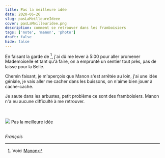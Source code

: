 ```yaml
---
title: Pas la meilleure idée 
date: 2020-06-26
slug: pasLaMeilleureIdeee
cover: pasLaMeilleuridee.png
description: comment se retrouver dans les framboisiers
tags: ['note', 'manon', 'photo']
draft: false
hide: false
---
```


En faisant la garde de [^Manon], j'ai dû me lever à 5:00 pour aller promener Mademoiselle et tant qu'à faire, on a emprunté un sentier tout près, pas de laisse pour la Belle.

Chemin faisant, je m'aperçois que Manon s'est arrêtée au loin, j'ai une idée géniale, je vais aller me cacher dans les buissons, on n'aime bien jouer à cache-cache.

Je saute dans les arbustes, petit problème ce sont des framboisiers. Manon n'a eu aucune difficulté à me retrouver.

<br/>
<br/>

<Flex>
  <Card width={[ 256, 320 ]} mx='auto'>
    <Image src='pasLaMeilleuridee.png'/>
    <Text>
      Pas la meilleure idée
    </Text>
  </Card>
</Flex>

<br/>
<br/>

*François*

[^Manon]: Voici [Manon](https://flic.kr/p/2ip9Ros)

